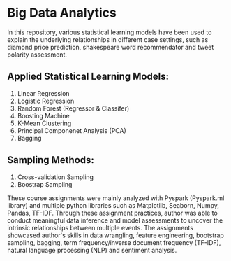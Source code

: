 # Big Data Analytics

In this repository, various statistical learning models have been used to explain the underlying relationships in different case settings, such as diamond price prediction, shakespeare word recommendator and tweet polarity assessment.

## Applied Statistical Learning Models:
1. Linear Regression
2. Logistic Regression
3. Random Forest (Regressor & Classifer)
4. Boosting Machine
5. K-Mean Clustering
6. Principal Componenet Analysis (PCA)
7. Bagging

## Sampling Methods:
1. Cross-validation Sampling
2. Boostrap Sampling

These course assignments were mainly analyzed with Pyspark (Pyspark.ml library) and multiple python libraries such as Matplotlib, Seaborn, Numpy, Pandas, TF-IDF. Through these assignment practices, author was able to conduct meaningful data inference and model assessments to uncover the intrinsic relationships between multiple events. The assignments showcased author's skills in data wrangling, feature engineering, bootstrap sampling, bagging, term frequency/inverse document
frequency (TF-IDF), natural language processing (NLP) and sentiment analysis.




